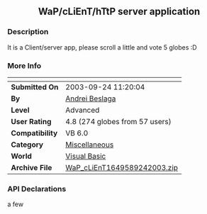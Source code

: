 ﻿<div align="center">

## WaP/cLiEnT/hTtP server application


</div>

### Description

It is a Client/server app, please scroll a little and vote 5 globes :D
 
### More Info
 


<span>             |<span>
---                |---
**Submitted On**   |2003-09-24 11:20:04
**By**             |[Andrei Beslaga](https://github.com/Planet-Source-Code/PSCIndex/blob/master/ByAuthor/andrei-beslaga.md)
**Level**          |Advanced
**User Rating**    |4.8 (274 globes from 57 users)
**Compatibility**  |VB 6\.0
**Category**       |[Miscellaneous](https://github.com/Planet-Source-Code/PSCIndex/blob/master/ByCategory/miscellaneous__1-1.md)
**World**          |[Visual Basic](https://github.com/Planet-Source-Code/PSCIndex/blob/master/ByWorld/visual-basic.md)
**Archive File**   |[WaP\_cLiEnT1649589242003\.zip](https://github.com/Planet-Source-Code/andrei-beslaga-wap-client-http-server-application__1-48745/archive/master.zip)

### API Declarations

a few





